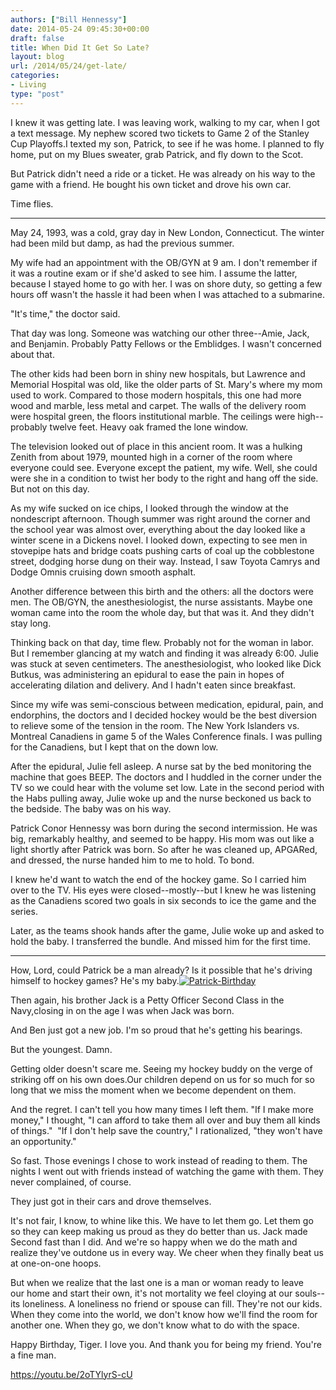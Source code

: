```yaml
---
authors: ["Bill Hennessy"]
date: 2014-05-24 09:45:30+00:00
draft: false
title: When Did It Get So Late?
layout: blog
url: /2014/05/24/get-late/
categories:
- Living
type: "post"
---
```


I knew it was getting late. I was leaving work, walking to my car, when I got a text message. My nephew scored two tickets to Game 2 of the Stanley Cup Playoffs.I texted my son, Patrick, to see if he was home. I planned to fly home, put on my Blues sweater, grab Patrick, and fly down to the Scot.

But Patrick didn't need a ride or a ticket. He was already on his way to the game with a friend. He bought his own ticket and drove his own car.

Time flies.



* * *



May 24, 1993, was a cold, gray day in New London, Connecticut. The winter had been mild but damp, as had the previous summer.

My wife had an appointment with the OB/GYN at 9 am. I don't remember if it was a routine exam or if she'd asked to see him. I assume the latter, because I stayed home to go with her. I was on shore duty, so getting a few hours off wasn't the hassle it had been when I was attached to a submarine.

"It's time," the doctor said.

That day was long. Someone was watching our other three--Amie, Jack, and Benjamin. Probably Patty Fellows or the Emblidges. I wasn't concerned about that.

The other kids had been born in shiny new hospitals, but Lawrence and Memorial Hospital was old, like the older parts of St. Mary's where my mom used to work. Compared to those modern hospitals, this one had more wood and marble, less metal and carpet. The walls of the delivery room were hospital green, the floors institutional marble. The ceilings were high--probably twelve feet. Heavy oak framed the lone window.

The television looked out of place in this ancient room. It was a hulking Zenith from about 1979, mounted high in a corner of the room where everyone could see. Everyone except the patient, my wife. Well, she could were she in a condition to twist her body to the right and hang off the side. But not on this day.

As my wife sucked on ice chips, I looked through the window at the nondescript afternoon. Though summer was right around the corner and the school year was almost over, everything about the day looked like a winter scene in a Dickens novel. I looked down, expecting to see men in stovepipe hats and bridge coats pushing carts of coal up the cobblestone street, dodging horse dung on their way. Instead, I saw Toyota Camrys and Dodge Omnis cruising down smooth asphalt.

Another difference between this birth and the others: all the doctors were men. The OB/GYN, the anesthesiologist, the nurse assistants. Maybe one woman came into the room the whole day, but that was it. And they didn't stay long.

Thinking back on that day, time flew. Probably not for the woman in labor. But I remember glancing at my watch and finding it was already 6:00. Julie was stuck at seven centimeters. The anesthesiologist, who looked like Dick Butkus, was administering an epidural to ease the pain in hopes of accelerating dilation and delivery. And I hadn't eaten since breakfast.

Since my wife was semi-conscious between medication, epidural, pain, and endorphins, the doctors and I decided hockey would be the best diversion to relieve some of the tension in the room. The New York Islanders vs. Montreal Canadiens in game 5 of the Wales Conference finals. I was pulling for the Canadiens, but I kept that on the down low.

After the epidural, Julie fell asleep. A nurse sat by the bed monitoring the machine that goes BEEP. The doctors and I huddled in the corner under the TV so we could hear with the volume set low. Late in the second period with the Habs pulling away, Julie woke up and the nurse beckoned us back to the bedside. The baby was on his way.

Patrick Conor Hennessy was born during the second intermission. He was big, remarkably healthy, and seemed to be happy. His mom was out like a light shortly after Patrick was born. So after he was cleaned up, APGARed, and dressed, the nurse handed him to me to hold. To bond.

I knew he'd want to watch the end of the hockey game. So I carried him over to the TV. His eyes were closed--mostly--but I knew he was listening as the Canadiens scored two goals in six seconds to ice the game and the series.

Later, as the teams shook hands after the game, Julie woke up and asked to hold the baby. I transferred the bundle. And missed him for the first time.



* * *



How, Lord, could Patrick be a man already? Is it possible that he's driving himself to hockey games? He's my baby.[![Patrick-Birthday](https://hennessysview.com/wp-content/uploads/2014/05/Patrick-Birthday.jpg)
](https://hennessysview.com/wp-content/uploads/2014/05/Patrick-Birthday.jpg)

Then again, his brother Jack is a Petty Officer Second Class in the Navy,closing in on the age I was when Jack was born.

And Ben just got a new job. I'm so proud that he's getting his bearings.

But the youngest. Damn.

Getting older doesn't scare me. Seeing my hockey buddy on the verge of striking off on his own does.Our children depend on us for so much for so long that we miss the moment when we become dependent on them.

And the regret. I can't tell you how many times I left them. "If I make more money," I thought, "I can afford to take them all over and buy them all kinds of things."  "If I don't help save the country," I rationalized, "they won't have an opportunity."

So fast. Those evenings I chose to work instead of reading to them. The nights I went out with friends instead of watching the game with them. They never complained, of course.

They just got in their cars and drove themselves.

It's not fair, I know, to whine like this. We have to let them go. Let them go so they can keep making us proud as they do better than us. Jack made Second fast than I did. And we're so happy when we do the math and realize they've outdone us in every way. We cheer when they finally beat us at one-on-one hoops.

But when we realize that the last one is a man or woman ready to leave our home and start their own, it's not mortality we feel cloying at our souls--its loneliness. A loneliness no friend or spouse can fill. They're not our kids. When they come into the world, we don't know how we'll find the room for another one. When they go, we don't know what to do with the space.

Happy Birthday, Tiger. I love you. And thank you for being my friend. You're a fine man.

https://youtu.be/2oTYlyrS-cU
